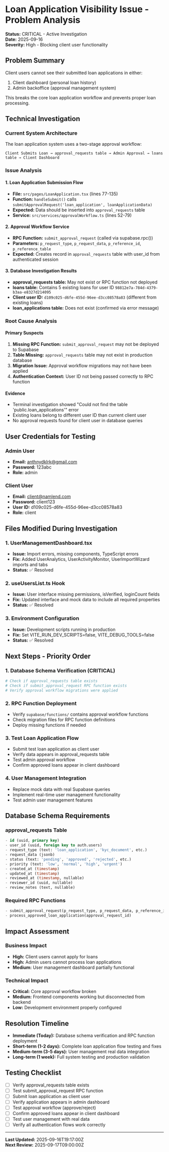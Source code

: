 # Loan Application Visibility Issue - Problem Analysis

**Status:** CRITICAL - Active Investigation  
**Date:** 2025-09-16  
**Severity:** High - Blocking client user functionality  

## Problem Summary

Client users cannot see their submitted loan applications in either:

1. Client dashboard (personal loan history)
2. Admin backoffice (approval management system)

This breaks the core loan application workflow and prevents proper loan processing.

## Technical Investigation

### Current System Architecture

The loan application system uses a two-stage approval workflow:

```
Client Submits Loan → approval_requests table → Admin Approval → loans table → Client Dashboard
```

### Issue Analysis

#### 1. Loan Application Submission Flow

- **File:** `src/pages/LoanApplication.tsx` (lines 77-135)
- **Function:** `handleSubmit()` calls `submitApprovalRequest('loan_application', loanApplicationData)`
- **Expected:** Data should be inserted into `approval_requests` table
- **Service:** `src/services/approvalWorkflow.ts` (lines 52-79)

#### 2. Approval Workflow Service

- **RPC Function:** `submit_approval_request` (called via supabase.rpc())
- **Parameters:** `p_request_type`, `p_request_data`, `p_reference_id`, `p_reference_table`
- **Expected:** Creates record in `approval_requests` table with user_id from authenticated session

#### 3. Database Investigation Results

- **approval_requests table:** May not exist or RPC function not deployed
- **loans table:** Contains 5 existing loans for user ID `98812e7a-784d-4379-b3aa-e8327d214095`
- **Client user ID:** `d109c025-d6fe-455d-96ee-d3cc08578a83` (different from existing loans)
- **loan_applications table:** Does not exist (confirmed via error message)

### Root Cause Analysis

#### Primary Suspects

1. **Missing RPC Function:** `submit_approval_request` may not be deployed to Supabase
2. **Table Missing:** `approval_requests` table may not exist in production database
3. **Migration Issue:** Approval workflow migrations may not have been applied
4. **Authentication Context:** User ID not being passed correctly to RPC function

#### Evidence

- Terminal investigation showed "Could not find the table 'public.loan_applications'" error
- Existing loans belong to different user ID than current client user
- No approval requests found for client user in database queries

## User Credentials for Testing

### Admin User

- **Email:** <anthnydklrk@gmail.com>
- **Password:** 123abc
- **Role:** admin

### Client User  

- **Email:** <client@namlend.com>
- **Password:** client123
- **User ID:** d109c025-d6fe-455d-96ee-d3cc08578a83
- **Role:** client

## Files Modified During Investigation

### 1. UserManagementDashboard.tsx

- **Issue:** Import errors, missing components, TypeScript errors
- **Fix:** Added UserAnalytics, UserActivityMonitor, UserImportWizard imports and tabs
- **Status:** ✅ Resolved

### 2. useUsersList.ts Hook

- **Issue:** User interface missing permissions, isVerified, loginCount fields
- **Fix:** Updated interface and mock data to include all required properties
- **Status:** ✅ Resolved

### 3. Environment Configuration

- **Issue:** Development scripts running in production
- **Fix:** Set VITE_RUN_DEV_SCRIPTS=false, VITE_DEBUG_TOOLS=false
- **Status:** ✅ Resolved

## Next Steps - Priority Order

### 1. Database Schema Verification (CRITICAL)

```bash
# Check if approval_requests table exists
# Check if submit_approval_request RPC function exists
# Verify approval workflow migrations were applied
```

### 2. RPC Function Deployment

- Verify `supabase/functions/` contains approval workflow functions
- Check migration files for RPC function definitions
- Deploy missing functions if needed

### 3. Test Loan Application Flow

- Submit test loan application as client user
- Verify data appears in approval_requests table
- Test admin approval workflow
- Confirm approved loans appear in client dashboard

### 4. User Management Integration

- Replace mock data with real Supabase queries
- Implement real-time user management functionality
- Test admin user management features

## Database Schema Requirements

### approval_requests Table

```sql
- id (uuid, primary key)
- user_id (uuid, foreign key to auth.users)
- request_type (text: 'loan_application', 'kyc_document', etc.)
- request_data (jsonb)
- status (text: 'pending', 'approved', 'rejected', etc.)
- priority (text: 'low', 'normal', 'high', 'urgent')
- created_at (timestamp)
- updated_at (timestamp)
- reviewed_at (timestamp, nullable)
- reviewer_id (uuid, nullable)
- review_notes (text, nullable)
```

### Required RPC Functions

```sql
- submit_approval_request(p_request_type, p_request_data, p_reference_id, p_reference_table)
- process_approved_loan_application(approval_request_id)
```

## Impact Assessment

### Business Impact

- **High:** Client users cannot apply for loans
- **High:** Admin users cannot process loan applications
- **Medium:** User management dashboard partially functional

### Technical Impact

- **Critical:** Core approval workflow broken
- **Medium:** Frontend components working but disconnected from backend
- **Low:** Development environment properly configured

## Resolution Timeline

- **Immediate (Today):** Database schema verification and RPC function deployment
- **Short-term (1-2 days):** Complete loan application flow testing and fixes
- **Medium-term (3-5 days):** User management real data integration
- **Long-term (1 week):** Full system testing and production validation

## Testing Checklist

- [ ] Verify approval_requests table exists
- [ ] Test submit_approval_request RPC function
- [ ] Submit loan application as client user
- [ ] Verify application appears in admin dashboard
- [ ] Test approval workflow (approve/reject)
- [ ] Confirm approved loans appear in client dashboard
- [ ] Test user management with real data
- [ ] Verify all authentication flows work correctly

---

**Last Updated:** 2025-09-16T19:17:00Z  
**Next Review:** 2025-09-17T09:00:00Z
